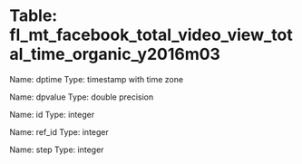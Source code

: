 Table: fl_mt_facebook_total_video_view_total_time_organic_y2016m03
==================================================================

Name: dptime
Type: timestamp with time zone

Name: dpvalue
Type: double precision

Name: id
Type: integer

Name: ref_id
Type: integer

Name: step
Type: integer

